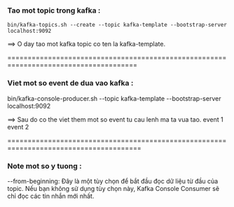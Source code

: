 ### Tao mot topic trong kafka : 

```
bin/kafka-topics.sh --create --topic kafka-template --bootstrap-server localhost:9092
```

==> O day tao mot kafka topic co ten la kafka-template.

======================================================================================

### Viet mot so event de dua vao kafka : 

bin/kafka-console-producer.sh --topic kafka-template --bootstrap-server localhost:9092

==> Sau do co the viet them mot so event tu cau lenh ma ta vua tao. 
event 1 
event 2 

=======================================================================================


### Note mot so y tuong : 
--from-beginning: Đây là một tùy chọn để bắt đầu đọc dữ liệu từ đầu của topic. 
Nếu bạn không sử dụng tùy chọn này, Kafka Console Consumer sẽ chỉ đọc các tin nhắn mới nhất.

